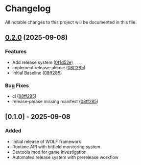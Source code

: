 # Changelog

All notable changes to this project will be documented in this file.

## [0.2.0](https://github.com/Axertin/wolf/compare/wolf-v0.1.0...wolf-v0.2.0) (2025-09-08)


### Features

* Add release system ([0f1d52e](https://github.com/Axertin/wolf/commit/0f1d52ea08be4c610e60bd9775dd437925d663c3))
* implement release-please ([08ff285](https://github.com/Axertin/wolf/commit/08ff2851a1b9bc0e54c11b28ba95491ba827eef1))
* Initial Baseline ([08ff285](https://github.com/Axertin/wolf/commit/08ff2851a1b9bc0e54c11b28ba95491ba827eef1))


### Bug Fixes

* ci ([08ff285](https://github.com/Axertin/wolf/commit/08ff2851a1b9bc0e54c11b28ba95491ba827eef1))
* release-please missing manifest ([08ff285](https://github.com/Axertin/wolf/commit/08ff2851a1b9bc0e54c11b28ba95491ba827eef1))

## [0.1.0] - 2025-09-08

### Added
- Initial release of WOLF framework
- Runtime API with bitfield monitoring system
- Devtools mod for game investigation
- Automated release system with prerelease workflow
